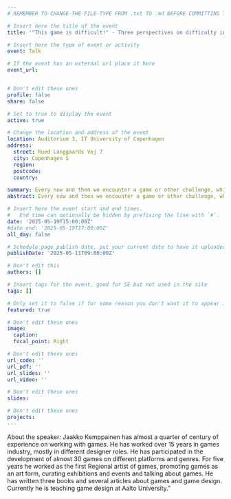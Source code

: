 ```yaml
---
# REMEMBER TO CHANGE THE FILE TYPE FROM .txt TO .md BEFORE COMMITTING THE ACTIVITY

# Insert here the title of the event
title: '"This game is difficult!" - Three perspectives on difficulty in games'

# Insert here the type of event or activity
event: Talk

# If the event has an external url place it here
event_url:


# Don't edit these ones
profile: false
share: false

# Set to true to display the event
active: true

# Change the location and address of the event
location: Auditorium 3, IT University of Copenhagen
address: 
  street: Rued Langgaards Vej 7
  city: Copenhagen S
  region: 
  postcode: 
  country: 

summary: Every now and then we encounter a game or other challenge, which feels very difficult for us. There are several forms and sources of difficulty, from rules to one\'s physical qualities. This talk discusses a syntactic-semantic-pragmatic model for understanding difficulty in games.
abstract: Every now and then we encounter a game or other challenge, which feels very difficult for us. There are several forms and sources of difficulty, from rules to one\'s physical qualities. This talk discusses a syntactic-semantic-pragmatic model for understanding difficulty in games.

# Insert here the event start and end times.
#   End time can optionally be hidden by prefixing the line with `#`.
date: '2025-05-19T15:00:00Z'
#date_end: '2025-05-19T17:00:00Z'
all_day: false

# Schedule page publish date, put your current date to have it uploaded instanty
publishDate: '2025-05-11T09:00:00Z'

# Don't edit this
authors: []

# Insert tags for the event, good for SE but not used in the site
tags: []

# Only set it to false if for some reason you don't want it to appear in the home, but only in the archive
featured: true

# Don't edit these ones
image:
  caption: 
  focal_point: Right

# Don't edit these ones
url_code: ''
url_pdf: ''
url_slides: ''
url_video: ''

# Don't edit these ones
slides:

# Don't edit these ones
projects:
---
```

About the speaker: Jaakko Kemppainen has almost a quarter of century of experience on working with games. He has worked over 15 years in games industry, mostly in different designer roles. He has participated in the development of almost 30 games on different platforms and genres. For five years he worked as the first Regional artist of games, promoting games as an art form, curating exhibitions and events and talking about games. He has written three books and several articles about games and game design. Currently he is teaching game design at Aalto University."